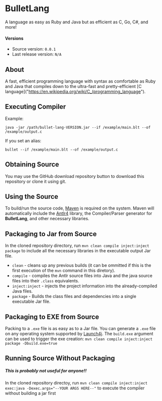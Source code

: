 # BulletLang

A language as easy as Ruby and Java but as efficient as C, Go, C#, and more!

#### Versions

* Source version: `0.0.1`
* Last release version: `N/A`

## About

A fast, efficient programming language with syntax as comfortable as Ruby and Java that compiles down to the ultra-fast and pretty-efficient [C language]("https://en.wikipedia.org/wiki/C_(programming_language").


## Executing Compiler

Example:

`java -jar /path/bullet-lang-VERSION.jar --if /example/main.blt --of /example/output.c`

If you set an alias:

`bullet --if /example/main.blt --of /example/output.c`

## Obtaining Source

You may use the GitHub download repository button to download this repository or clone it using git.

## Using the Source

To build/run the source code, [Maven](https://maven.apache.org/) is required on the system. Maven will automatically include the [Antlr4](http://www.antlr.org/) library, the Compiler/Parser generator for **BulletLang**, and other necessary libraries.

## Packaging to Jar from Source

In the cloned repository directory, run `mvn clean compile inject:inject package` to include all the necessary libraries in the executable output Jar file.

* `clean` - cleans up any previous builds (it can be ommitted if this is the first execution of the `mvn` command in this diretory).
* `compile` - compiles the Antlr source files into Java and the java source files into their `.class` equivalents.
* `inject:inject` - injects the project information into the already-compiled Java files.
* `package` - Builds the class files and dependencies into a single executable Jar file.

## Packaging to EXE from Source

Packing to a `.exe` file is as easy as to a Jar file. You can generate a `.exe` file on any operating system supported by [Launch4j](http://launch4j.sourceforge.net/). The `build.exe` argument can be used to trigger the exe creation: `mvn clean compile inject:inject package -Dbuild.exe=true`

## Running Source Without Packaging

##### This is probably *not* useful for anyone!!

In the cloned repository directoy, run `mvn clean compile inject:inject exec:java -Dexec.args="--YOUR ARGS HERE--"` to execute the compiler without building a jar first
